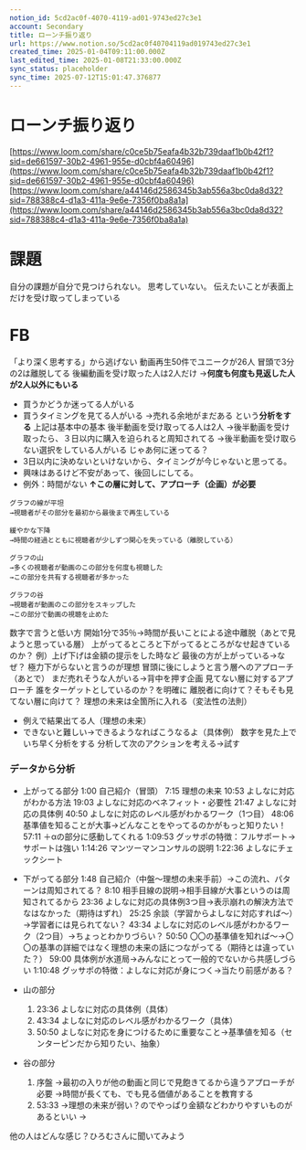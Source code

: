```yaml
---
notion_id: 5cd2ac0f-4070-4119-ad01-9743ed27c3e1
account: Secondary
title: ローンチ振り返り
url: https://www.notion.so/5cd2ac0f40704119ad019743ed27c3e1
created_time: 2025-01-04T09:11:00.000Z
last_edited_time: 2025-01-08T21:33:00.000Z
sync_status: placeholder
sync_time: 2025-07-12T15:01:47.376877
---
```

# ローンチ振り返り

[https://www.loom.com/share/c0ce5b75eafa4b32b739daaf1b0b42f1?sid=de661597-30b2-4961-955e-d0cbf4a60496](https://www.loom.com/share/c0ce5b75eafa4b32b739daaf1b0b42f1?sid=de661597-30b2-4961-955e-d0cbf4a60496)
[https://www.loom.com/share/a44146d2586345b3ab556a3bc0da8d32?sid=788388c4-d1a3-411a-9e6e-7356f0ba8a1a](https://www.loom.com/share/a44146d2586345b3ab556a3bc0da8d32?sid=788388c4-d1a3-411a-9e6e-7356f0ba8a1a)
# 課題
自分の課題が自分で見つけられない。
思考していない。
伝えたいことが表面上だけを受け取ってしまっている
# FB
「より深く思考する」から逃げない
動画再生50件でユニークが26人
冒頭で3分の2は離脱してる
後編動画を受け取った人は2人だけ
→**何度も何度も見返した人が2人以外にもいる**
- 買うかどうか迷ってる人がいる
- 買うタイミングを見てる人がいる
→売れる余地がまだある
という**分析をする**
上記は基本中の基本
後半動画を受け取ってる人は2人
→後半動画を受け取ったら、３日以内に購入を迫られると周知されてる
→後半動画を受け取らない選択をしている人がいる
じゃあ何に迷ってる？
- 3日以内に決めないといけないから、タイミングが今じゃないと思ってる。
- 興味はあるけど不安があって、後回しにしてる。
- 例外：時間がない
**↑この層に対して、アプローチ（企画）が必要**
```plain text
グラフの線が平坦
→視聴者がその部分を最初から最後まで再生している

緩やかな下降
→時間の経過とともに視聴者が少しずつ関心を失っている（離脱している）

グラフの山
→多くの視聴者が動画のこの部分を何度も視聴した
→この部分を共有する視聴者が多かった

グラフの谷
→視聴者が動画のこの部分をスキップした
→この部分で動画の視聴を止めた
```
数字で言うと低い方
開始1分で35％→時間が長いことによる途中離脱（あとで見ようと思っている層）
上がってるところと下がってるところがなせ起きているのか？
例）上げ下げは金額の提示をした時など
最後の方が上がっている→なぜ？
極力下がらないと言うのが理想
冒頭に後にしようと言う層へのアプローチ（あとで）
まだ売れそうな人がいる→背中を押す企画
見てない層に対するアプローチ
誰をターゲットとしているのか？を明確に
離脱者に向けて？そもそも見てない層に向けて？
理想の未来は全箇所に入れる（変法性の法則）
- 例えで結果出てる人（理想の未来）
- できないと難しい→できるようなればこうなるよ（具体例）
数字を見た上でいち早く分析をする
分析して次のアクションを考える→試す
### データから分析
- 上がってる部分
  1:00 自己紹介（冒頭）
  7:15 理想の未来
  10:53 よしなに対応がわかる方法
  19:03 よしなに対応のベネフィット・必要性
  21:47 よしなに対応の具体例
  40:50 よしなに対応のレベル感がわかるワーク（1つ目）
  48:06 基準値を知ることが大事→どんなことをやってるのかがもっと知りたい！
  57:11 ＋αの部分に感動してくれる
  1:09:53 グッサポの特徴：フルサポート→サポートは強い
  1:14:26 マンツーマンコンサルの説明
  1:22:36 よしなにチェックシート
  
- 下がってる部分
  1:48 自己紹介（中盤〜理想の未来手前）→この流れ、パターンは周知されてる？
  8:10 相手目線の説明→相手目線が大事というのは周知されてるから
  23:36 よしなに対応の具体例3つ目→表示崩れの解決方法でなはなかった（期待はずれ）
  25:25 余談（学習からよしなに対応すれば〜）→学習者には見られてない？
  43:34 よしなに対応のレベル感がわかるワーク（2つ目）→ちょっとわかりづらい？
  50:50 〇〇の基準値を知れば〜→〇〇の基準の詳細ではなく理想の未来の話につながってる（期待とは違っていた？）
  59:00 具体例が水道局→みんなにとって一般的でないから共感しづらい
  1:10:48 グッサポの特徴：よしなに対応が身につく→当たり前感がある？
  
- 山の部分
  1. 23:36 よしなに対応の具体例（具体）
  1. 43:34 よしなに対応のレベル感がわかるワーク（具体）
  1. 50:50 よしなに対応を身につけるために重要なこと→基準値を知る（センターピンだから知りたい、抽象）
  
- 谷の部分
  1. 序盤
→最初の入りが他の動画と同じで見飽きてるから違うアプローチが必要
→時間が長くても、でも見る価値があることを教育する
  1. 53:33
→理想の未来が弱い？のでやっぱり金額などわかりやすいものがあるといい
→
  
他の人はどんな感じ？ひろむさんに聞いてみよう